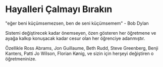 Hayalleri Çalmayı Bırakın
====================

"eğer beni küçümsemezsen, ben de seni küçümsemem" - Bob Dylan

Sistemi değiştirecek kadar önemseyen, özen gösteren her öğretmene ve ayağa kalkıp konuşacak kadar cesur olan her öğrenciye adanmıştır.

Özellikle Ross Abrams, Jon Guillaume, Beth Rudd, Steve Greenberg, Benji Kanters, Patti Jo Wilson, Florian Kønig, ve sizin için herşeyi değiştiren o öğretmeninize.

